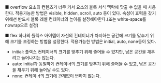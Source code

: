 ■ overflow
요소의 컨텐츠가 너무 커서 요소의 블록 서식 맥락에 맞출 수 없을 때 사용한다.
적용가능한 방법은 visible, hidden, scroll, auto 등이 있다.
속성이 효력을 갖기 위해선 반드시 블록 레벨 컨테이너의 높이를 설정해야한다.(또는 white-space를 nowrap으로 설정)

■ flex
하나의 플렉스 아이템이 자신의 컨테이너가 차지하는 공간에 크기를 맞추기 위해 크기를 조정하는 방법을 설정한다.
적용가능한 방법은 initial, auto, none등이 있다.
- initial: 플렉스 컨테이너의 크기를 맞추기 위해 줄어들 수 있지만, 남은 공간을 채우려고 늘어나지는 않는다.
- auto: initial과 동일하게 컨테이너의 크기를 맞추기 위해 줄어들 수 있고, 남은 공간을 채우기 위해 늘어날 수도 있다.
- none: 컨테이너의 크기에 관계없이 변하지 않는다.
